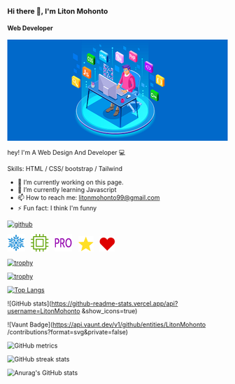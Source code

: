 ### Hi there 👋, I'm Liton Mohonto
#### Web Developer 
![Web Developer ](https://github.com/LitonMohanto/LitonMohanto/blob/main/1568269979996.png)

hey! I'm A Web Design And Developer 💻

Skills:  HTML / CSS/ bootstrap / Tailwind 

- 🔭 I’m currently working on this page. 
- 🌱 I’m currently learning Javascript  
- 📫 How to reach me: litonmohonto99@gmail.com 
- ⚡ Fun fact: I think I'm funny 


[<img src='https://cdn.jsdelivr.net/npm/simple-icons@3.0.1/icons/github.svg' alt='github' height='40'>](https://github.com/LitonMohonto )  

<a href='https://archiveprogram.github.com/'><img src='https://raw.githubusercontent.com/acervenky/animated-github-badges/master/assets/acbadge.gif' width='40' height='40'></a> <a href='https://docs.github.com/en/developers'><img src='https://raw.githubusercontent.com/acervenky/animated-github-badges/master/assets/devbadge.gif' width='40' height='40'></a> <a href='https://github.com/pricing'><img src='https://raw.githubusercontent.com/acervenky/animated-github-badges/master/assets/pro.gif' width='40' height='40'></a> <a href='https://stars.github.com/'><img src='https://raw.githubusercontent.com/acervenky/animated-github-badges/master/assets/starbadge.gif' width='35' height='35'></a> <a href='https://docs.github.com/en/github/supporting-the-open-source-community-with-github-sponsors'><img src='https://raw.githubusercontent.com/acervenky/animated-github-badges/master/assets/sponsorbadge.gif' width='35' height='35'></a> 

[![trophy](https://github-profile-trophy.vercel.app/?username=ryo-ma&theme=onedark)](https://github.com/ryo-ma/github-profile-trophy)

[![trophy](https://github-profile-trophy.vercel.app/?username=LitonMohonto )](https://github.com/ryo-ma/github-profile-trophy)

[![Top Langs](https://github-readme-stats.vercel.app/api/top-langs/?username=LitonMohonto )](https://github.com/anuraghazra/github-readme-stats)

![GitHub stats](https://github-readme-stats.vercel.app/api?username=LitonMohonto &show_icons=true)  

![Vaunt Badge](https://api.vaunt.dev/v1/github/entities/LitonMohonto /contributions?format=svg&private=false)  

![GitHub metrics](https://metrics.lecoq.io/LitonMohonto )  

![GitHub streak stats](https://streak-stats.demolab.com/?user=LitonMohonto )  

![Anurag's GitHub stats](https://github-readme-stats.vercel.app/api?username=anuraghazra&show_icons=true&theme=transparent)



